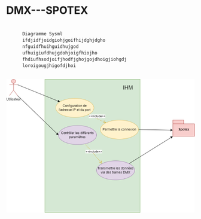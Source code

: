 # DMX---SPOTEX


<code>
      Diagramme Sysml
      ifdjidfjoidgiohjgoifhijdghjdgho
      nfguidfhuihguidhujgod
      ufhuigiufdhujgdohjoigfhiojho
      fhdiufhsodjoifjhodfjghojgojdhoigjiohgdj
      loroigougjhigofdjhoi


![Sysml](/Sysml.png)

</code>
